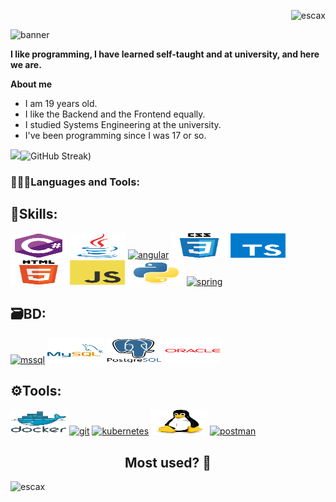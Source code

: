 
<p align="right"> <img src="https://komarev.com/ghpvc/?username=escax&label=Profile%20views&color=430fff&style=plastic" alt="escax" /> </p>
<img src="https://2020.24h24l.org/images/banner-programacion.jpg" alt="banner" width="90" height="40"/>

**I like programming, I have learned self-taught and at university, and here we are.**

**About me**

- I am 19 years old.
- I like the Backend and the Frontend equally.
- I studied Systems Engineering at the university.
- I've been programming since I was 17 or so.
  


<p aling="left"><img height="50%" width="auto" src ="https://github-readme-stats.vercel.app/api?username=escax&theme=shadow_blue&show_icons=true&hide_border=true&card_width=300"><img height="50%" width="auto" src ="https://github-readme-streak-stats.herokuapp.com?user=Escax&theme=shadow-blue&hide_border=true&date_format=M%20j%5B%2C%20Y%5D&mode=weekly&card_width=400" alt="GitHub Streak)"></p>




<h3 align="left">🧑🏽‍💻Languages and Tools:</h3>
<h2 align="left">🧠Skills:</h2>
<p aling="center"> 
<a href="#"><img src="https://raw.githubusercontent.com/devicons/devicon/master/icons/csharp/csharp-original.svg" alt="csharp" width="90" height="40"/><a/>
<a href="#"><img src="https://raw.githubusercontent.com/devicons/devicon/master/icons/java/java-original.svg" alt="java" width="90" height="40"/><a/>
<a href="#"><img src="https://angular.io/assets/images/logos/angular/angular.svg" alt="angular" width="90" height="40"/><a/>
<a href="#"><img src="https://raw.githubusercontent.com/devicons/devicon/master/icons/css3/css3-original-wordmark.svg" alt="css3" width="90" height="40"/><a/>
<a href="#"><img src="https://raw.githubusercontent.com/devicons/devicon/master/icons/typescript/typescript-original.svg" alt="typescript" width="90" height="40"/><a/>
<a href="#"><img src="https://raw.githubusercontent.com/devicons/devicon/master/icons/html5/html5-original-wordmark.svg" alt="html5" width="90" height="40"/><a/>
<a href="#"><img src="https://raw.githubusercontent.com/devicons/devicon/master/icons/javascript/javascript-original.svg" alt="javascript" width="90" height="40"/></a>
<a href="#"><img src="https://raw.githubusercontent.com/devicons/devicon/master/icons/python/python-original.svg" alt="python" width="90" height="40"/></a>
<a href="#"><img src="https://www.vectorlogo.zone/logos/springio/springio-icon.svg" alt="spring" width="40" height="40"/><a/>

</p>

<h2 align="left">🗃️BD:</h2>
<a href="#"><img src="https://www.svgrepo.com/show/303229/microsoft-sql-server-logo.svg" alt="mssql" width="90" height="40"/><a/>
<a href="#"><img src="https://raw.githubusercontent.com/devicons/devicon/master/icons/mysql/mysql-original-wordmark.svg" alt="mysql" width="90" height="40"/><a/>
<a href="#"><img src="https://raw.githubusercontent.com/devicons/devicon/master/icons/postgresql/postgresql-original-wordmark.svg" alt="postgresql" width="90" height="40"/><a/>
<a href="#"><img src="https://raw.githubusercontent.com/devicons/devicon/master/icons/oracle/oracle-original.svg" alt="oracle" width="90" height="40"/><a/>

<h2 align="left">⚙️Tools:</h2>
<a href="#"><img src="https://raw.githubusercontent.com/devicons/devicon/master/icons/docker/docker-original-wordmark.svg" alt="docker" width="90" height="40"/></a>
<a href="#"><img src="https://www.vectorlogo.zone/logos/git-scm/git-scm-icon.svg" alt="git" width="90" height="40"/></a>
<a href="#"><img src="https://www.vectorlogo.zone/logos/kubernetes/kubernetes-icon.svg" alt="kubernetes" width="90" height="40"/></a>
<a href="#"><img src="https://raw.githubusercontent.com/devicons/devicon/master/icons/linux/linux-original.svg" alt="linux" width="90" height="40"/></a>
<a href="#"><img src="https://www.vectorlogo.zone/logos/getpostman/getpostman-icon.svg" alt="postman" width="50" height="40"/></a> 

<h2 align="center">Most used? 🤔</h2>
<img align="rigth" src="https://github-readme-stats.vercel.app/api/top-langs?username=escax&show_icons=true&theme=onedark&title_color=006eff&text_color=ffffff&locale=en&layout=compact" alt="escax" />

